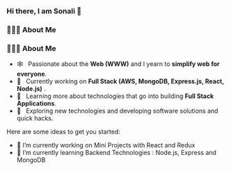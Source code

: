 ### Hi there, I am Sonali 👋
<h3> 👨🏻‍💻 About Me </h3>

<h3> 👨🏻‍💻 About Me </h3>

- 🕸️ &nbsp; Passionate about the **Web (WWW)** and I yearn to **simplify web for everyone**.
- 🔭 &nbsp; Currently working on **Full Stack (AWS, MongoDB, Express.js, React, Node.js)** .
- 🌱 &nbsp; Learning more about technologies that go into building **Full Stack Applications**.
- 🤔 &nbsp; Exploring new technologies and developing software solutions and quick hacks.

Here are some ideas to get you started:

- 🔭 I’m currently working on Mini Projects with React and Redux
- 🌱 I’m currently learning Backend Technologies : Node.js, Express and MongoDB
